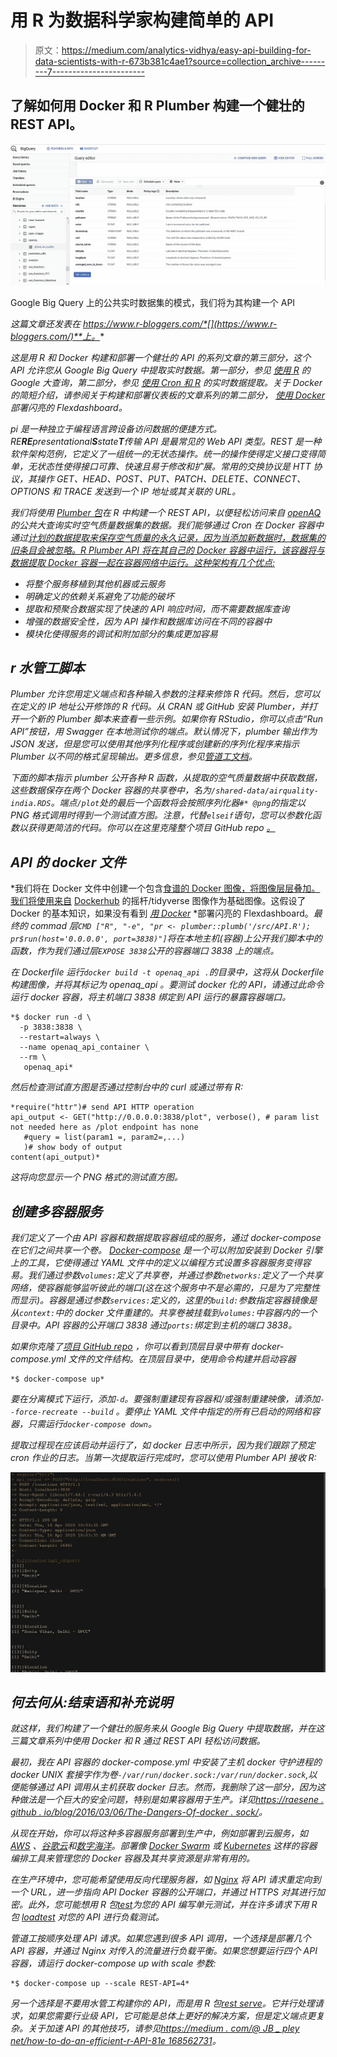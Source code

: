 # 用 R 为数据科学家构建简单的 API

> 原文：<https://medium.com/analytics-vidhya/easy-api-building-for-data-scientists-with-r-673b381c4ae1?source=collection_archive---------7----------------------->

## 了解如何用 Docker 和 R Plumber 构建一个健壮的 REST API。

![](img/3995741d908a12b35eb43d27e99e55de.png)

Google Big Query 上的公共实时数据集的模式，我们将为其构建一个 API

*这篇文章还发表在 https://www.r-bloggers.com/*[](https://www.r-bloggers.com/)**上。**

**这是用 R 和 Docker 构建和部署一个健壮的 API 的系列文章的第三部分，这个 API 允许您从 Google Big Query 中提取实时数据。第一部分，参见* [*使用 R*](/analytics-vidhya/google-big-query-with-r-875facef7844) *的 Google 大查询，第二部分，参见* [*使用 Cron 和 R*](/analytics-vidhya/live-data-extraction-with-cron-and-r-f29324bf153e) *的实时数据提取。关于 Docker 的简短介绍，请参阅关于构建和部署仪表板的文章系列的第二部分，* [*使用 Docker*](/analytics-vidhya/deploying-a-shiny-flexdashboard-with-docker-cca338a10d12) *部署闪亮的 Flexdashboard。**

*pi 是一种独立于编程语言跨设备访问数据的便捷方式。RE**RE**presentational**S**state**T**传输 API 是最常见的 Web API 类型。REST 是一种软件架构范例，它定义了一组统一的无状态操作。统一的操作使得定义接口变得简单，无状态性使得接口可靠、快速且易于修改和扩展。常用的交换协议是 HTT 协议，其操作 GET、HEAD、POST、PUT、PATCH、DELETE、CONNECT、OPTIONS 和 TRACE 发送到一个 IP 地址或其关联的 URL。*

*我们将使用 [Plumber 包](https://www.rplumber.io/)在 R 中构建一个 REST API，以便轻松访问来自 [openAQ](https://openaq.org/#/?_k=h8s64f) 的公共大查询实时空气质量数据集的数据。我们能够通过 Cron 在 Docker 容器中通过[计划的数据提取来保存空气质量的永久记录，因为当添加新数据时，数据集的旧条目会被忽略。R Plumber API 将在其自己的 Docker 容器中运行，该容器将与数据提取 Docker 容器一起在容器网络中运行。这种架构有几个优点:](/analytics-vidhya/live-data-extraction-with-cron-and-r-f29324bf153e)*

*   *将整个服务移植到其他机器或云服务*
*   *明确定义的依赖关系避免了功能的破坏*
*   *提取和预聚合数据实现了快速的 API 响应时间，而不需要数据库查询*
*   *增强的数据安全性，因为 API 操作和数据库访问在不同的容器中*
*   *模块化使得服务的调试和附加部分的集成更加容易*

## *r 水管工脚本*

*Plumber 允许您用定义端点和各种输入参数的注释来修饰 R 代码。然后，您可以在定义的 IP 地址公开修饰的 R 代码。从 CRAN 或 GitHub 安装 Plumber，并打开一个新的 Plumber 脚本来查看一些示例。如果你有 RStudio，你可以点击“Run API”按钮，用 Swagger 在本地测试你的端点。默认情况下，plumber 输出作为 JSON 发送，但是您可以使用其他序列化程序或创建新的序列化程序来指示 Plumber 以不同的格式呈现输出。更多信息，参见[管道工文档](https://www.rplumber.io/docs/quickstart.html#customizing-the-output)。*

*下面的脚本指示 plumber 公开各种 R 函数，从提取的空气质量数据中获取数据，这些数据保存在两个 Docker 容器的共享卷中，名为`/shared-data/airquality-india.RDS`。端点`/plot`处的最后一个函数将会按照序列化器`#* @png`的指定以 PNG 格式调用时得到一个测试直方图。注意，代替`elseif`语句，您可以参数化函数以获得更简洁的代码。你可以在这里克隆整个项目 GitHub repo [。](https://github.com/timosch29/Dockerized-Plumber-API)*

## *API 的 docker 文件*

*我们将在 Docker 文件中创建一个包含[食谱的 Docker 图像，将图像层层叠加。我们将使用来自](https://docs.docker.com/registry/recipes/) [Dockerhub](https://hub.docker.com/r/rocker/tidyverse/dockerfile) 的摇杆/tidyverse 图像作为基础图像。这假设了 Docker 的基本知识，如果没有看到 [*用 Docker*](/analytics-vidhya/deploying-a-shiny-flexdashboard-with-docker-cca338a10d12) *部署闪亮的 Flexdashboard。*最终的 commad 层`CMD ["R", "-e", "pr <- plumber::plumb('/src/API.R'); pr$run(host='0.0.0.0', port=3838)"]`将在本地主机(容器)上公开我们脚本中的函数，作为我们通过层`EXPOSE 3838`公开的容器端口 3838 上的端点。*

*在 Dockerfile 运行`docker build -t openaq_api .`的目录中，这将从 Dockerfile 构建图像，并将其标记为 *openaq_api* 。要测试 docker 化的 API，请通过此命令运行 docker 容器，将主机端口 3838 绑定到 API 运行的暴露容器端口。*

```
*$ docker run -d \
  -p 3838:3838 \
  --restart=always \
  --name openaq_api_container \
  --rm \
   openaq_api*
```

*然后检查测试直方图是否通过控制台中的 curl 或通过带有 R:*

```
*require("httr")# send API HTTP operation
api_output <- GET("http://0.0.0.0:3838/plot", verbose(), # param list not needed here as /plot endpoint has none
   #query = list(param1 =, param2=,...)
   )# show body of output                                                                                                 
content(api_output)*
```

*这将向您显示一个 PNG 格式的测试直方图。*

## ***创建多容器服务***

*我们定义了一个由 API 容器和数据提取容器组成的服务，通过 docker-compose 在它们之间共享一个卷。 [Docker-compose](https://docs.docker.com/compose/) 是一个可以附加安装到 Docker 引擎上的工具，它使得通过 YAML 文件中的定义以编程方式设置多容器服务变得容易。我们通过参数`volumes:`定义了共享卷，并通过参数`networks:`定义了一个共享网络，使容器能够监听彼此的端口(这在这个服务中不是必需的，只是为了完整性而显示)。容器是通过参数`services:`定义的，这里的`build:`参数指定容器镜像是从`context:`中的 docker 文件重建的。共享卷被挂载到`volumes:`中容器内的一个目录中。API 容器的公开端口 3838 通过`ports:`绑定到主机的端口 3838。*

*如果你克隆了[项目 GitHub repo](https://github.com/timosch29/Dockerized-Plumber-API) ，你可以看到顶层目录中带有 docker-compose.yml 文件的文件结构。在顶层目录中，使用命令构建并启动容器*

```
*$ docker-compose up*
```

*要在分离模式下运行，添加`-d`。要强制重建现有容器和/或强制重建映像，请添加`--force-recreate --build` 。要停止 YAML 文件中指定的所有已启动的网络和容器，只需运行`docker-compose down`。*

*提取过程现在应该启动并运行了，如 docker 日志中所示，因为我们跟踪了预定 cron 作业的日志。当第一次提取运行完成时，您可以使用 Plumber API 接收 R:*

*![](img/48da5e6891adc2158e864d980387a805.png)*

## *何去何从:结束语和补充说明*

*就这样，我们构建了一个健壮的服务来从 Google Big Query 中提取数据，并在这三篇文章系列中使用 Docker 和 R 通过 REST API 轻松访问数据。*

*最初，我在 API 容器的 docker-compose.yml 中安装了主机 docker 守护进程的 docker UNIX 套接字作为卷`-/var/run/docker.sock:/var/run/docker.sock`,以便能够通过 API 调用从主机获取 docker 日志。然而，我删除了这一部分，因为这种做法是一个巨大的安全问题，特别是如果容器用于生产。详见[https://raesene . github . io/blog/2016/03/06/The-Dangers-Of-docker . sock/](https://raesene.github.io/blog/2016/03/06/The-Dangers-Of-Docker.sock/)。*

*从现在开始，你可以将这种多容器服务部署到生产中，例如部署到云服务，如 [AWS](https://www.ybrikman.com/writing/2015/11/11/running-docker-aws-ground-up/) 、[谷歌云](https://blog.machinebox.io/deploy-docker-containers-in-google-cloud-platform-4b921c77476b)和[数字海洋](https://blog.machinebox.io/deploy-machine-box-in-digital-ocean-385265fbeafd)。部署像 [Docker Swarm](https://docs.docker.com/engine/swarm/) 或 [Kubernetes](https://kubernetes.io/) 这样的容器编排工具来管理您的 Docker 容器及其共享资源是非常有用的。*

*在生产环境中，您可能希望使用反向代理服务器，如 [Nginx](https://www.nginx.com/) 将 API 请求重定向到一个 URL，进一步指向 API Docker 容器的公开端口，并通过 HTTPS 对其进行加密。此外，您可能想用 R 包[test](https://testthat.r-lib.org/)为您的 API 编写单元测试，并在许多请求下用 R 包 [loadtest](https://github.com/tmobile/loadtest) 对您的 API 进行负载测试。*

*管道工按顺序处理 API 请求。如果您遇到很多 API 调用，一个选择是部署几个 API 容器，并通过 Nginx 对传入的流量进行负载平衡。如果您想要运行四个 API 容器，请运行 docker-compose up with scale 参数:*

```
*$ docker-compose up --scale REST-API=4*
```

*另一个选择是不要用水管工构建你的 API，而是用 R 包[rest serve](https://restrserve.org/)。它并行处理请求，如果您需要行业级 API，它可能是总体上更好的解决方案，但是定义端点更复杂。关于加速 API 的其他技巧，请参见[https://medium . com/@ JB _ pley net/how-to-do-an-efficient-r-API-81e 168562731](/@JB_Pleynet/how-to-do-an-efficient-r-api-81e168562731)。*